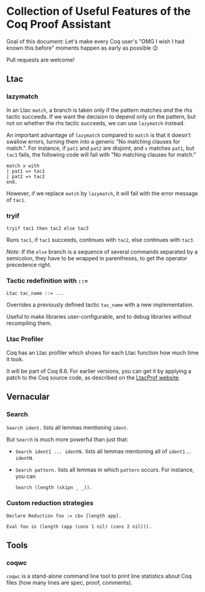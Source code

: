 # Collection of Useful Features of the Coq Proof Assistant

Goal of this document: Let's make every Coq user's "OMG I wish I had known this before" moments happen as early as possible :wink:

Pull requests are welcome!


## Ltac

### lazymatch

In an Ltac `match`, a branch is taken only if the pattern matches *and* the rhs tactic succeeds.
If we want the decision to depend only on the pattern, but not on whether the rhs tactic succeeds, we can use `lazymatch` instead.

An important advantage of `lazymatch` compared to `match` is that it doesn't swallow errors, turning them into a generic "No matching clauses for match.".
For instance, if `pat1` and `pat2` are disjoint, and `x` matches `pat1`, but `tac1` fails, the following code will fail with "No matching clauses for match."

```
match x with
| pat1 => tac1
| pat2 => tac2
end.
```

However, if we replace `match` by `lazymatch`, it will fail with the error message of `tac1`.


### tryif

```
tryif tac1 then tac2 else tac3
```

Runs `tac1`, if `tac1` succeeds, continues with `tac2`, else continues with `tac3`.

*Note*: If the `else` branch is a sequence of several commands separated by a semicolon, they have to be wrapped in parentheses, to get the operator precedence right.


### Tactic redefinition with `::=`

```
Ltac tac_name ::= ...
```

Overrides a previously defined tactic `tac_name` with a new implementation.

Useful to make libraries user-configurable, and to debug libraries without recompiling them.


### Ltac Profiler

Coq has an Ltac profiler which shows for each Ltac function how much time it took.

It will be part of Coq 8.6. For earlier versions, you can get it by applying a patch to the Coq source code, as described on the [LtacProf website](http://www.ps.uni-saarland.de/~ttebbi/ltacprof/).


## Vernacular

### Search

`Search ident.` lists all lemmas mentioning `ident`.

But `Search` is much more powerful than just that:
* `Search ident1 ... identN.` lists all lemmas mentioning all of `ident1` ... `identN`.
* `Search pattern.` lists all lemmas in which `pattern` occurs. For instance, you can

    ```
    Search (length (skipn _ _)).
    ```


### Custom reduction strategies

```
Declare Reduction foo := cbv [length app].

Eval foo in (length (app (cons 1 nil) (cons 2 nil))).
```


## Tools

### coqwc

`coqwc` is a stand-alone command line tool to print line statistics about Coq files (how many lines are spec, proof, comments).
